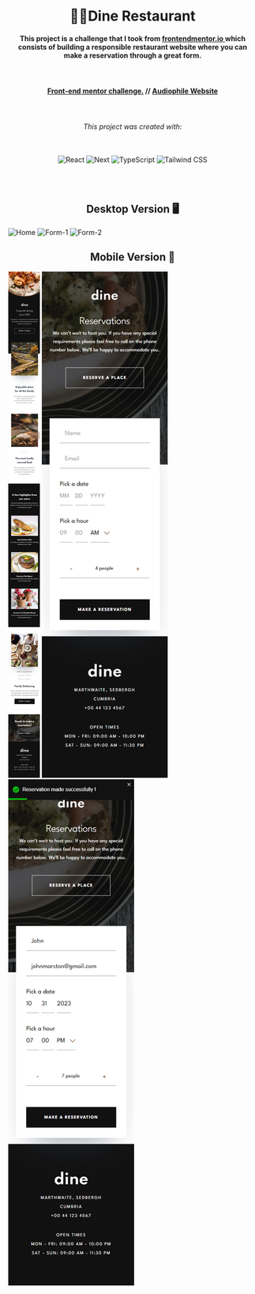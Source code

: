 <h1 align="center">🥘🥖Dine Restaurant</h1>

<h4 align="center">
    This project is a challenge that I took from <a href="https://www.frontendmentor.io/challenges/photosnap-multipage-website-nMDSrNmNW">frontendmentor.io </a> 
    which consists of building a responsible restaurant website where you can make a reservation
    through a great form.<br>
</h4>
<br>

<h4 align="center">
    <a align="center" href="https://www.frontendmentor.io/solutions/responsive-designo-website-project-using-react-next-and-tailwind-7-QAd_C_Na">Front-end mentor challenge.</a> //
     <a align="center" href="https://designo-multi-page-website-hazel.vercel.app/">Audiophile Website</a>
</h4>

<br />

<h6 align="center"> This project was created with:</h6>
<br>
 <div align="center">
    <img src="https://www.svgrepo.com/show/493719/react-javascript-js-framework-facebook.svg" width=60px height=60px alt="React"/>
    <img src="https://www.svgrepo.com/show/342062/next-js.svg" width=60px height=60px alt="Next"/>
    <img src="https://www.svgrepo.com/show/374146/typescript-official.svg"  width=60px height=60px alt="TypeScript"/>
    <img src="https://www.svgrepo.com/show/374118/tailwind.svg"  width=60px height=60px alt="Tailwind CSS"/>
 </div>

<br><br>

<!-- Desktop -->
<h2 align="center">Desktop Version 🖥️</h2>
<img src="./github-imgs/home.png" title="Home">
<img src="./github-imgs/category-1.png" title="Form-1">
<img src="./github-imgs/category-2.png" title="Form-2">

<!-- Mobile -->
<h2 align="center">Mobile Version 📱</h2>
<img src="./github-imgs/mobile-1.png" title="Home-Mobile">
<img src="./github-imgs/mobile-form-1.png" title="Form-Mobile-1">
<img src="./github-imgs/mobile-form-2.png" title="Form-Mobile-2">



<!--Made By Gustavo J. Souza -->